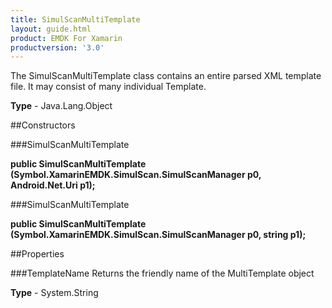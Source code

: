 ```yaml
---
title: SimulScanMultiTemplate
layout: guide.html
product: EMDK For Xamarin 
productversion: '3.0' 
---
```

The SimulScanMultiTemplate class contains an entire parsed XML template file. It may consist of many individual Template.

**Type** - Java.Lang.Object

##Constructors

###SimulScanMultiTemplate

**public SimulScanMultiTemplate (Symbol.XamarinEMDK.SimulScan.SimulScanManager p0, Android.Net.Uri p1);**


        

###SimulScanMultiTemplate

**public SimulScanMultiTemplate (Symbol.XamarinEMDK.SimulScan.SimulScanManager p0, string p1);**


        

##Properties

###TemplateName
Returns the friendly name of the MultiTemplate object

**Type** - System.String
